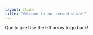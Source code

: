 ```yaml
---
layout: slide
title: "Welcome to our second slide!"
---
```

Que lo que
Use the left arrow to go back!
